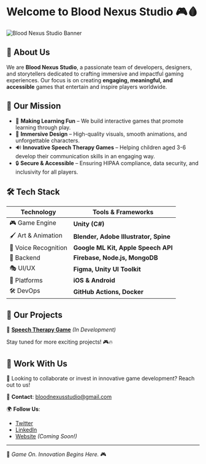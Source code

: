 # Welcome to Blood Nexus Studio 🎮🩸

![Blood Nexus Studio Banner](https://your-image-link.com) <!-- Add your banner image link here -->

## 🚀 About Us
We are **Blood Nexus Studio**, a passionate team of developers, designers, and storytellers dedicated to crafting immersive and impactful gaming experiences. Our focus is on creating **engaging, meaningful, and accessible** games that entertain and inspire players worldwide.

## 🎯 Our Mission
- 🧠 **Making Learning Fun** – We build interactive games that promote learning through play.
- 🎨 **Immersive Design** – High-quality visuals, smooth animations, and unforgettable characters.
- 🔊 **Innovative Speech Therapy Games** – Helping children aged 3-6 develop their communication skills in an engaging way.
- 🔒 **Secure & Accessible** – Ensuring HIPAA compliance, data security, and inclusivity for all players.

## 🛠️ Tech Stack
| Technology  | Tools & Frameworks  |
|------------|--------------------|
| 🎮 Game Engine | **Unity (C#)** |
| 🖌️ Art & Animation | **Blender, Adobe Illustrator, Spine** |
| 🎤 Voice Recognition | **Google ML Kit, Apple Speech API** |
| 📡 Backend | **Firebase, Node.js, MongoDB** |
| 🎭 UI/UX | **Figma, Unity UI Toolkit** |
| 📱 Platforms | **iOS & Android** |
| 🛠 DevOps | **GitHub Actions, Docker** |

## 📂 Our Projects
🚧 **[Speech Therapy Game](https://github.com/BloodNexusStudio/Speech-Therapy-Game)** *(In Development)*

Stay tuned for more exciting projects! 🎮🔥

## 🤝 Work With Us
🔹 Looking to collaborate or invest in innovative game development? Reach out to us!

📧 **Contact**: [bloodnexusstudio@gmail.com](mailto:bloodnexusstudio@gmail.com)

🌍 **Follow Us**:
- [Twitter](https://twitter.com/BloodNexusStudio)
- [LinkedIn](https://linkedin.com/company/blood-nexus-studio)
- [Website](https://your-website.com) *(Coming Soon!)*

---
🚀 *Game On. Innovation Begins Here.* 🎮
